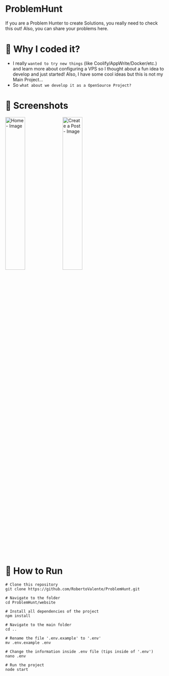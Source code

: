 # ProblemHunt
If you are a Problem Hunter to create Solutions, you really need to check this out! Also, you can share your problems here.

# 🤔 Why I coded it?
- I really `wanted to try new things` (like Coolify/AppWrite/Docker/etc.) and learn more about configuring a VPS so I thought about a fun idea to develop and just started! Also, I have some cool ideas but this is not my Main Project...
- So `what about we develop it as a OpenSource Project?`

# 📸 Screenshots
<p float="center">
  <img src="https://imgur.com/ahZonOv.png" alt="Home - Image" width="35%" height="35%" />
  <img src="https://imgur.com/jXMZSbX.png" alt="Create a Post - Image" width="35%" height="35%" /> 
</p>

# 📌 How to Run
```console
# Clone this repository
git clone https://github.com/RobertoValente/ProblemHunt.git

# Navigate to the folder
cd ProblemHunt/website

# Install all dependencies of the project
npm install

# Navigate to the main folder
cd ..

# Rename the file '.env.example' to '.env'
mv .env.example .env

# Change the information inside .env file (tips inside of '.env')
nano .env

# Run the project
node start
```
